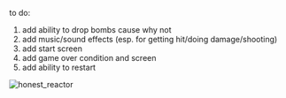to do:

1. add ability to drop bombs cause why not
2. add music/sound effects (esp. for getting hit/doing damage/shooting)
3. add start screen
4. add game over condition and screen
5. add ability to restart

![honest_reactor]((https://raup.s-ul.eu/3gXzrQ5W))
